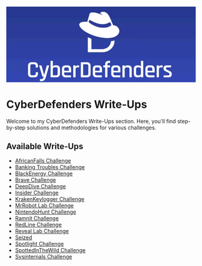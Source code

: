 <p align="center">
  <img src="CyberDefenders.png" alt="CyberDefenders Write-Ups" width="900px">
</p>

# CyberDefenders Write-Ups

Welcome to my CyberDefenders Write-Ups section. Here, you'll find step-by-step solutions and methodologies for various challenges.

## Available Write-Ups

- [AfricanFalls Challenge](AfricanFalls%20Challenge.pdf)
- [Banking Troubles Challenge](BankingTroubles.pdf)
- [BlackEnergy Challenge](Black%Energy%20Challenge.pdf)
- [Brave Challenge](Brave%20Challenge.pdf)
- [DeepDive Challenge](DeepDive%20Challenge.pdf)
- [Insider Challenge](Insider%20Challenge.pdf)
- [KrakenKeylogger Challenge](KrakenKeylogger%20Challenge.pdf)
- [MrRobot Lab Challenge](MrRobot%20Lab%20Challenge.pdf)
- [NintendoHunt Challenge](NintendoHunt%20Challenge.pdf)
- [Ramnit Challenge](Ramnit%20Challenge.pdf)
- [RedLine Challenge](RedLine%20Challenge.pdf)
- [Reveal Lab Challenge](Reveal%20Lab%20Challenge.pdf)
- [Seized](Seized.pdf)
- [Spotlight Challenge](Spotlight%20Challenge.pdf)
- [SpottedInTheWild Challenge](SpottedInTheWild.pdf)
- [Sysinternals Challenge](Sysinternals%20Challenge.pdf)
